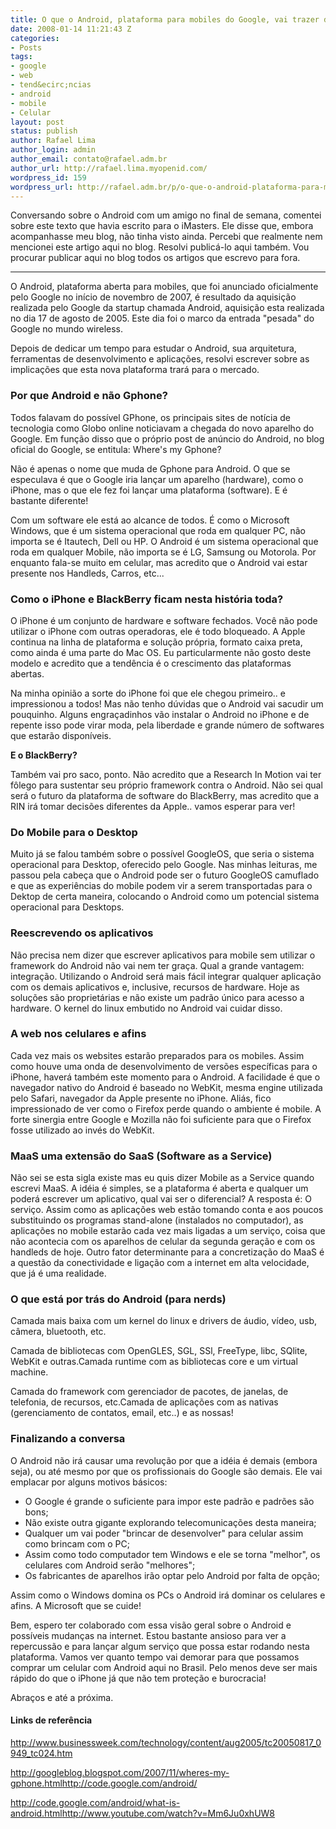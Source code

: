 ```yaml
---
title: O que o Android, plataforma para mobiles do Google, vai trazer de mudan&ccedil;a?
date: 2008-01-14 11:21:43 Z
categories:
- Posts
tags:
- google
- web
- tend&ecirc;ncias
- android
- mobile
- Celular
layout: post
status: publish
author: Rafael Lima
author_login: admin
author_email: contato@rafael.adm.br
author_url: http://rafael.lima.myopenid.com/
wordpress_id: 159
wordpress_url: http://rafael.adm.br/p/o-que-o-android-plataforma-para-mobiles-do-google-vai-trazer-de-mudanca/
---
```


<div id="strConteudo">Conversando sobre o Android com um amigo no final de semana, comentei sobre este texto que havia escrito para o iMasters. Ele disse que, embora acompanhasse meu blog, n&atilde;o tinha visto ainda. Percebi que realmente nem mencionei este artigo aqui no blog. Resolvi public&aacute;-lo aqui tamb&eacute;m. Vou procurar publicar aqui no blog todos os artigos que escrevo para fora.

<hr />O Android, plataforma aberta para mobiles, que foi anunciado oficialmente pelo Google no in&iacute;cio de novembro de 2007, &eacute; resultado da aquisi&ccedil;&atilde;o realizada pelo Google da startup chamada Android, aquisi&ccedil;&atilde;o esta realizada no dia 17 de agosto de 2005. Este dia foi o marco da entrada "pesada" do Google no mundo wireless.

Depois de dedicar um tempo para estudar o Android, sua arquitetura, ferramentas de desenvolvimento e aplica&ccedil;&otilde;es, resolvi escrever sobre as implica&ccedil;&otilde;es que esta nova plataforma trar&aacute; para o mercado.
<h3>Por que Android e n&atilde;o Gphone?</h3>
Todos falavam do poss&iacute;vel GPhone, os principais sites de not&iacute;cia de tecnologia como Globo online noticiavam a chegada do novo aparelho do Google. Em fun&ccedil;&atilde;o disso que o pr&oacute;prio post de an&uacute;ncio do Android, no blog oficial do Google, se entitula: Where's my Gphone?

N&atilde;o &eacute; apenas o nome que muda de Gphone para Android. O que se especulava &eacute; que o Google iria lan&ccedil;ar um aparelho (hardware), como o iPhone, mas o que ele fez foi lan&ccedil;ar uma plataforma (software). E &eacute; bastante diferente!

Com um software ele est&aacute; ao alcance de todos. &Eacute; como o Microsoft Windows, que &eacute; um sistema operacional que roda em qualquer PC, n&atilde;o importa se &eacute; Itautech, Dell ou HP. O Android &eacute; um sistema operacional que roda em qualquer Mobile, n&atilde;o importa se &eacute; LG, Samsung ou Motorola. Por enquanto fala-se muito em celular, mas acredito que o Android vai estar presente nos Handleds, Carros, etc...
<h3>Como o iPhone e BlackBerry ficam nesta hist&oacute;ria toda?</h3>
O iPhone &eacute; um conjunto de hardware e software fechados. Voc&ecirc; n&atilde;o pode utilizar o iPhone com outras operadoras, ele &eacute; todo bloqueado. A Apple continua na linha de plataforma e solu&ccedil;&atilde;o pr&oacute;pria, formato caixa preta, como ainda &eacute; uma parte do Mac OS. Eu particularmente n&atilde;o gosto deste modelo e acredito que a tend&ecirc;ncia &eacute; o crescimento das plataformas abertas.

Na minha opini&atilde;o a sorte do iPhone foi que ele chegou primeiro.. e impressionou a todos! Mas n&atilde;o tenho d&uacute;vidas que o Android vai sacudir um pouquinho. Alguns engra&ccedil;adinhos v&atilde;o instalar o Android no iPhone e de repente isso pode virar moda, pela liberdade e grande n&uacute;mero de softwares que estar&atilde;o dispon&iacute;veis.

<strong>E o BlackBerry?</strong>

Tamb&eacute;m vai pro saco, ponto. N&atilde;o acredito que a Research In Motion vai ter f&ocirc;lego para sustentar seu pr&oacute;prio framework contra o Android. N&atilde;o sei qual ser&aacute; o futuro da plataforma de software do BlackBerry, mas acredito que a RIN ir&aacute; tomar decis&otilde;es diferentes da Apple.. vamos esperar para ver!
<h3>Do Mobile para o Desktop</h3>
Muito j&aacute; se falou tamb&eacute;m sobre o poss&iacute;vel GoogleOS, que seria o sistema operacional para Desktop, oferecido pelo Google. Nas minhas leituras, me passou pela cabe&ccedil;a que o Android pode ser o futuro GoogleOS camuflado e que as experi&ecirc;ncias do mobile podem vir a serem transportadas para o Dektop de certa maneira, colocando o Android como um potencial sistema operacional para Desktops.
<h3>Reescrevendo os aplicativos</h3>
N&atilde;o precisa nem dizer que escrever aplicativos para mobile sem utilizar o framework do Android n&atilde;o vai nem ter gra&ccedil;a. Qual a grande vantagem: integra&ccedil;&atilde;o. Utilizando o Android ser&aacute; mais f&aacute;cil integrar qualquer aplica&ccedil;&atilde;o com os demais aplicativos e, inclusive, recursos de hardware. Hoje as solu&ccedil;&otilde;es s&atilde;o propriet&aacute;rias e n&atilde;o existe um padr&atilde;o &uacute;nico para acesso a hardware. O kernel do linux embutido no Android vai cuidar disso.
<h3>A web nos celulares e afins</h3>
Cada vez mais os websites estar&atilde;o preparados para os mobiles. Assim como houve uma onda de desenvolvimento de vers&otilde;es espec&iacute;ficas para o iPhone, haver&aacute; tamb&eacute;m este momento para o Android. A facilidade &eacute; que o navegador nativo do Android &eacute; baseado no WebKit, mesma engine utilizada pelo Safari, navegador da Apple presente no iPhone. Ali&aacute;s, fico impressionado de ver como o Firefox perde quando o ambiente &eacute; mobile. A forte sinergia entre Google e Mozilla n&atilde;o foi suficiente para que o Firefox fosse utilizado ao inv&eacute;s do WebKit.
<h3>MaaS uma extens&atilde;o do SaaS (Software as a Service)</h3>
N&atilde;o sei se esta sigla existe mas eu quis dizer Mobile as a Service quando escrevi MaaS. A id&eacute;ia &eacute; simples, se a plataforma &eacute; aberta e qualquer um poder&aacute; escrever um aplicativo, qual vai ser o diferencial? A resposta &eacute;: O servi&ccedil;o. Assim como as aplica&ccedil;&otilde;es web est&atilde;o tomando conta e aos poucos substituindo os programas stand-alone (instalados no computador), as aplica&ccedil;&otilde;es no mobile estar&atilde;o cada vez mais ligadas a um servi&ccedil;o, coisa que n&atilde;o acontecia com os aparelhos de celular da segunda gera&ccedil;&atilde;o e com os handleds de hoje. Outro fator determinante para a concretiza&ccedil;&atilde;o do MaaS &eacute; a quest&atilde;o da conectividade e liga&ccedil;&atilde;o com a internet em alta velocidade, que j&aacute; &eacute; uma realidade.
<h3>O que est&aacute; por tr&aacute;s do Android (para nerds)</h3>
Camada mais baixa com um kernel do linux e drivers de &aacute;udio, v&iacute;deo, usb, c&acirc;mera, bluetooth, etc.

Camada de bibliotecas com OpenGLES, SGL, SSl, FreeType, libc, SQlite, WebKit e outras.Camada runtime com as bibliotecas core e um virtual machine.

Camada do framework com gerenciador de pacotes, de janelas, de telefonia, de recursos, etc.Camada de aplica&ccedil;&otilde;es com as nativas (gerenciamento de contatos, email, etc..) e as nossas!
<h3>Finalizando a conversa</h3>
O Android n&atilde;o ir&aacute; causar uma revolu&ccedil;&atilde;o por que a id&eacute;ia &eacute; demais (embora seja), ou at&eacute; mesmo por que os profissionais do Google s&atilde;o demais. Ele vai emplacar por alguns motivos b&aacute;sicos:
<ul>
	<li>O Google &eacute; grande o suficiente para impor este padr&atilde;o e padr&otilde;es s&atilde;o bons;</li>
	<li>N&atilde;o existe outra gigante explorando telecomunica&ccedil;&otilde;es desta maneira;</li>
	<li>Qualquer um vai poder "brincar de desenvolver" para celular assim como brincam com o PC;</li>
	<li>Assim como todo computador tem Windows e ele se torna "melhor", os celulares com Android ser&atilde;o "melhores";</li>
	<li>Os fabricantes de aparelhos ir&atilde;o optar pelo Android por falta de op&ccedil;&atilde;o;</li>
</ul>
Assim como o Windows domina os PCs o Android ir&aacute; dominar os celulares e afins. A Microsoft que se cuide!

Bem, espero ter colaborado com essa vis&atilde;o geral sobre o Android e poss&iacute;veis mudan&ccedil;as na internet. Estou bastante ansioso para ver a repercuss&atilde;o e para lan&ccedil;ar algum servi&ccedil;o que possa estar rodando nesta plataforma. Vamos ver quanto tempo vai demorar para que possamos comprar um celular com Android aqui no Brasil. Pelo menos deve ser mais r&aacute;pido do que o iPhone j&aacute; que n&atilde;o tem prote&ccedil;&atilde;o e burocracia!

Abra&ccedil;os e at&eacute; a pr&oacute;xima.
<h4>Links de refer&ecirc;ncia</h4>
<a class="ext" href="http://www.businessweek.com/technology/content/aug2005/tc20050817_0949_tc024.htm">http://www.businessweek.com/technology/content/aug2005/tc20050817_0949_tc024.htm</a>

<a class="ext" href="http://googleblog.blogspot.com/2007/11/wheres-my-gphone.html">http://googleblog.blogspot.com/2007/11/wheres-my-gphone.html</a><a class="ext" href="http://code.google.com/android/">http://code.google.com/android/</a>

<a class="ext" href="http://code.google.com/android/what-is-android.html">http://code.google.com/android/what-is-android.html</a><a class="ext" href="http://www.youtube.com/watch?v=Mm6Ju0xhUW8">http://www.youtube.com/watch?v=Mm6Ju0xhUW8</a></div>
